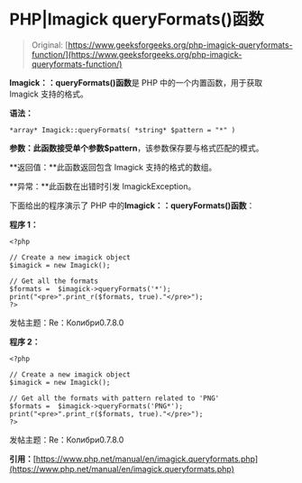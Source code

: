 # PHP|Imagick queryFormats()函数

> Original: [https://www.geeksforgeeks.org/php-imagick-queryformats-function/](https://www.geeksforgeeks.org/php-imagick-queryformats-function/)

**Imagick：：queryFormats()函数**是 PHP 中的一个内置函数，用于获取 Imagick 支持的格式。

**语法：**

```
*array* Imagick::queryFormats( *string* $pattern = "*" )
```

**参数：**此函数接受单个参数**$pattern**，该参数保存要与格式匹配的模式。

**返回值：**此函数返回包含 Imagick 支持的格式的数组。

**异常：**此函数在出错时引发 ImagickException。

下面给出的程序演示了 PHP 中的**Imagick：：queryFormats()函数**：

**程序 1：**

```
<?php

// Create a new imagick object
$imagick = new Imagick();

// Get all the formats
$formats =  $imagick->queryFormats('*');
print("<pre>".print_r($formats, true)."</pre>");
?>
```

发帖主题：Re：Колибри0.7.8.0

**程序 2：**

```
<?php

// Create a new imagick object
$imagick = new Imagick();

// Get all the formats with pattern related to 'PNG'
$formats =  $imagick->queryFormats('PNG*');
print("<pre>".print_r($formats, true)."</pre>");
?>
```

发帖主题：Re：Колибри0.7.8.0

**引用：**[https://www.php.net/manual/en/imagick.queryformats.php](https://www.php.net/manual/en/imagick.queryformats.php)